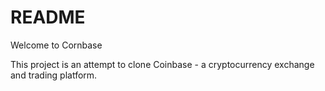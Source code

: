 # README


Welcome to Cornbase 

This project is an attempt to clone Coinbase - a cryptocurrency exchange and trading platform.

